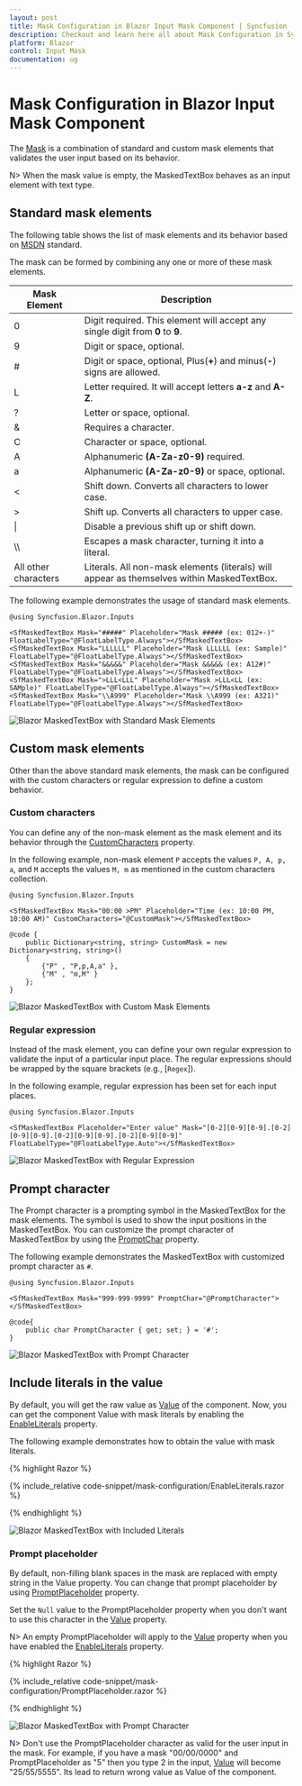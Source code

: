 ```yaml
---
layout: post
title: Mask Configuration in Blazor Input Mask Component | Syncfusion
description: Checkout and learn here all about Mask Configuration in Syncfusion Blazor Input Mask component and more.
platform: Blazor
control: Input Mask
documentation: ug
---
```


# Mask Configuration in Blazor Input Mask Component

The [Mask](https://help.syncfusion.com/cr/blazor/Syncfusion.Blazor.Inputs.MaskedTextBoxModel.html#Syncfusion_Blazor_Inputs_MaskedTextBoxModel_Mask) is a combination of standard and custom mask elements that validates the user input based on its behavior.

N> When the mask value is empty, the MaskedTextBox behaves as an input element with text type.

## Standard mask elements

The following table shows the list of mask elements and its behavior based on [MSDN](https://learn.microsoft.com/en-us/dotnet/api/system.windows.forms.maskedtextbox.mask?view=windowsdesktop-9.0&viewFallbackFrom=net-8.0) standard.

The mask can be formed by combining any one or more of these mask elements.

| Mask Element | Description |
| ------------- | ------------- |
| 0 | Digit required. This element will accept any single digit from **0** to **9**. |
| 9 | Digit or space, optional. |
| # | Digit or space, optional, Plus(**+**) and minus(**-**) signs are allowed. |
| L | Letter required. It will accept letters **a-z** and **A-Z**. |
| ? | Letter or space, optional. |
| & | Requires a character. |
| C | Character or space, optional. |
| A | Alphanumeric **(A-Za-z0-9)** required.|
| a | Alphanumeric **(A-Za-z0-9)** or space, optional. |
| < | Shift down. Converts all characters to lower case. |
| > | Shift up. Converts all characters to upper case. |
| &#124; | Disable a previous shift up or shift down. |
| \\\\ | Escapes a mask character, turning it into a literal. |
| All other characters | Literals. All non-mask elements (literals) will appear as themselves within MaskedTextBox. |

The following example demonstrates the usage of standard mask elements.

```cshtml
@using Syncfusion.Blazor.Inputs

<SfMaskedTextBox Mask="#####" Placeholder="Mask ##### (ex: 012+-)" FloatLabelType="@FloatLabelType.Always"></SfMaskedTextBox>
<SfMaskedTextBox Mask="LLLLLL" Placeholder="Mask LLLLLL (ex: Sample)" FloatLabelType="@FloatLabelType.Always"></SfMaskedTextBox>
<SfMaskedTextBox Mask="&&&&&" Placeholder="Mask &&&&& (ex: A12#)" FloatLabelType="@FloatLabelType.Always"></SfMaskedTextBox>
<SfMaskedTextBox Mask=">LLL<LLL" Placeholder="Mask >LLL<LL (ex: SAMple)" FloatLabelType="@FloatLabelType.Always"></SfMaskedTextBox>
<SfMaskedTextBox Mask="\\A999" Placeholder="Mask \\A999 (ex: A321)" FloatLabelType="@FloatLabelType.Always"></SfMaskedTextBox>
```



![Blazor MaskedTextBox with Standard Mask Elements](./images/blazor-maskedtextbox-with-standard-mask.png)

## Custom mask elements

Other than the above standard mask elements, the mask can be configured with the custom characters or regular expression to define a custom behavior.

### Custom characters

You can define any of the non-mask element as the mask element and its behavior through the [CustomCharacters](https://help.syncfusion.com/cr/blazor/Syncfusion.Blazor.Inputs.SfMaskedTextBox.html#Syncfusion_Blazor_Inputs_SfMaskedTextBox_CustomCharacters) property.

In the following example, non-mask element `P` accepts the values `P, A, p, a`, and `M` accepts the values `M, m`  as mentioned in the custom characters collection.

```cshtml
@using Syncfusion.Blazor.Inputs

<SfMaskedTextBox Mask="00:00 >PM" Placeholder="Time (ex: 10:00 PM, 10:00 AM)" CustomCharacters="@CustomMask"></SfMaskedTextBox>

@code {
    public Dictionary<string, string> CustomMask = new Dictionary<string, string>()
    {
        {"P" , "P,p,A,a" },
        {"M" , "m,M" }
    };
}
```


![Blazor MaskedTextBox with Custom Mask Elements](./images/blazor-maskedtextbox-with-custom-mask.png)

### Regular expression

Instead of the mask element, you can define your own regular expression to validate the input of a particular input place. The regular expressions should be wrapped by the square brackets (e.g., [`Regex`]).

In the following example, regular expression has been set for each input places.

```cshtml
@using Syncfusion.Blazor.Inputs

<SfMaskedTextBox Placeholder="Enter value" Mask="[0-2][0-9][0-9].[0-2][0-9][0-9].[0-2][0-9][0-9].[0-2][0-9][0-9]" FloatLabelType="@FloatLabelType.Auto"></SfMaskedTextBox>
```


![Blazor MaskedTextBox with Regular Expression](./images/blazor-maskedtextbox-regular-expression.png)

## Prompt character

The Prompt character is a prompting symbol in the MaskedTextBox for the mask elements. The symbol is used to show the input positions in the MaskedTextBox. You can customize the prompt character of MaskedTextBox by using the [PromptChar](https://help.syncfusion.com/cr/blazor/Syncfusion.Blazor.Inputs.SfMaskedTextBox.html#Syncfusion_Blazor_Inputs_SfMaskedTextBox_PromptChar) property.

The following example demonstrates the MaskedTextBox with customized prompt character as `#`.

```cshtml
@using Syncfusion.Blazor.Inputs

<SfMaskedTextBox Mask="999-999-9999" PromptChar="@PromptCharacter"></SfMaskedTextBox>

@code{
    public char PromptCharacter { get; set; } = '#';
}
```



![Blazor MaskedTextBox with Prompt Character](./images/blazor-maskedtextbox-with-prompt-char.png)

## Include literals in the value

By default, you will get the raw value as [Value](https://help.syncfusion.com/cr/blazor/Syncfusion.Blazor.Inputs.SfMaskedTextBox.html#Syncfusion_Blazor_Inputs_SfMaskedTextBox_Value) of the component. Now, you can get the component Value with mask literals by enabling the [EnableLiterals](https://www.syncfusion.com/blazor-components/blazor-input-mask) property.

The following example demonstrates how to obtain the value with mask literals.

{% highlight Razor %}

{% include_relative code-snippet/mask-configuration/EnableLiterals.razor %}

{% endhighlight %}

![Blazor MaskedTextBox with Included Literals](./images/EnableLiterals.gif)

### Prompt placeholder

By default, non-filling blank spaces in the mask are replaced with empty string in the Value property. You can change that prompt placeholder by using [PromptPlaceholder](https://www.syncfusion.com/blazor-components/blazor-input-mask) property.

Set the `Null` value to the PromptPlaceholder property when you don't want to use this character in the [Value](https://help.syncfusion.com/cr/blazor/Syncfusion.Blazor.Inputs.SfMaskedTextBox.html#Syncfusion_Blazor_Inputs_SfMaskedTextBox_Value) property.
 
N> An empty PromptPlaceholder will apply to the [Value](https://help.syncfusion.com/cr/blazor/Syncfusion.Blazor.Inputs.SfMaskedTextBox.html#Syncfusion_Blazor_Inputs_SfMaskedTextBox_Value) property when you have enabled the [EnableLiterals](https://www.syncfusion.com/blazor-components/blazor-input-mask) property.

{% highlight Razor %}

{% include_relative code-snippet/mask-configuration/PromptPlaceholder.razor %}

{% endhighlight %} 

![Blazor MaskedTextBox with Prompt Character](./images/promptplaceholder.gif)

N> Don't use the PromptPlaceholder character as valid for the user input in the mask. For example, if you have a mask "00/00/0000" and PromptPlaceholder as "5" then you type 2 in the input, [Value](https://help.syncfusion.com/cr/blazor/Syncfusion.Blazor.Inputs.SfMaskedTextBox.html#Syncfusion_Blazor_Inputs_SfMaskedTextBox_Value) will become "25/55/5555". Its lead to return wrong value as Value of the component.



